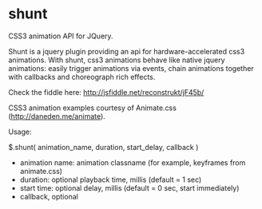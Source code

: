 shunt
=====

CSS3 animation API for JQuery.

Shunt is a jquery plugin providing an api for hardware-accelerated css3 animations.  With shunt, css3 animations behave like native jquery animations: easily trigger animations via events, chain animations together with callbacks and choreograph rich effects.

Check the fiddle here: http://jsfiddle.net/reconstrukt/jF45b/

CSS3 animation examples courtesy of Animate.css (http://daneden.me/animate).

Usage:

$.shunt( animation_name, duration, start_delay, callback )

 - animation name: animation classname (for example, keyframes from animate.css)
 - duration: optional playback time, millis (default = 1 sec)
 - start time: optional delay, millis (default = 0 sec, start immediately)
 - callback, optional

